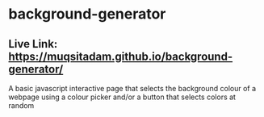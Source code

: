 # background-generator

## Live Link: https://muqsitadam.github.io/background-generator/

A basic javascript interactive page that selects the background colour of a webpage using a colour picker and/or a button that selects colors at random
